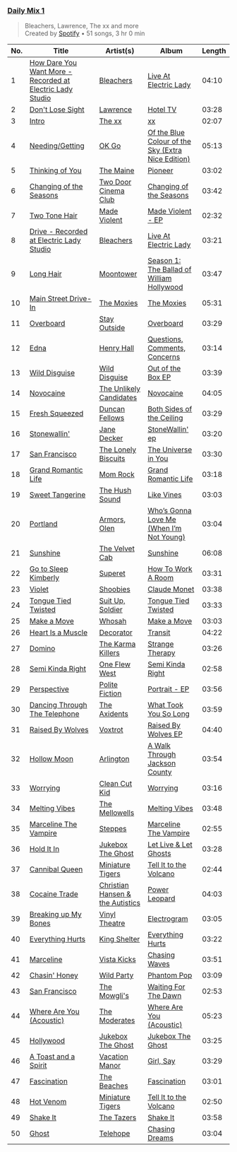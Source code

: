 ### [Daily Mix 1](https://open.spotify.com/playlist/37i9dQZF1E39Gzb56luQni)

> Bleachers, Lawrence, The xx and more<br>
> Created by [Spotify](https://open.spotify.com/user/spotify) • 51 songs, 3 hr 0 min

| No. | Title | Artist(s) | Album | Length |
|---|---|---|---|---|
| 1 | [How Dare You Want More - Recorded at Electric Lady Studio](https://open.spotify.com/track/5RPGH0hPEJWqlTJy3NSr85) | [Bleachers](https://open.spotify.com/artist/2eam0iDomRHGBypaDQLwWI) | [Live At Electric Lady](https://open.spotify.com/album/2J5axVcOeE1QQi1aa7fAbY) | 04:10 |
| 2 | [Don't Lose Sight](https://open.spotify.com/track/5PEIORAOmwjDV7OYzxHsvd) | [Lawrence](https://open.spotify.com/artist/5rwUYLyUq8gBsVaOUcUxpE) | [Hotel TV](https://open.spotify.com/album/1U3ORbSHYUQLGYBzyEveMZ) | 03:28 |
| 3 | [Intro](https://open.spotify.com/track/5VfEuwErhx6X4eaPbyBfyu) | [The xx](https://open.spotify.com/artist/3iOvXCl6edW5Um0fXEBRXy) | [xx](https://open.spotify.com/album/6tzQKMilI02kn1lzLklDI8) | 02:07 |
| 4 | [Needing/Getting](https://open.spotify.com/track/7pVWGOYtFohvhrx3YDjjmS) | [OK Go](https://open.spotify.com/artist/3hozsZ9hqNq7CoBGYNlFTz) | [Of the Blue Colour of the Sky (Extra Nice Edition)](https://open.spotify.com/album/5TuhfXz9e8R24EL0z6oePg) | 05:13 |
| 5 | [Thinking of You](https://open.spotify.com/track/3RanTwEhSCzRkoRWBr04cv) | [The Maine](https://open.spotify.com/artist/4o0pNHbyj36LPvukNqEug0) | [Pioneer](https://open.spotify.com/album/4njXV11WuwNbZK1Cv03fEW) | 03:02 |
| 6 | [Changing of the Seasons](https://open.spotify.com/track/3KL3eFVpAVW36M9YrK2Zrk) | [Two Door Cinema Club](https://open.spotify.com/artist/536BYVgOnRky0xjsPT96zl) | [Changing of the Seasons](https://open.spotify.com/album/6fuQH2pXMCVMWqLCUrPDv5) | 03:42 |
| 7 | [Two Tone Hair](https://open.spotify.com/track/12XPt2uE1sQdpo4kwfJqVJ) | [Made Violent](https://open.spotify.com/artist/4b9JkwX45V6jNi9rtqyqsU) | [Made Violent - EP](https://open.spotify.com/album/6HFpdR5bOcy61pLVxOyx2L) | 02:32 |
| 8 | [Drive - Recorded at Electric Lady Studio](https://open.spotify.com/track/3OFAd3QrT4Ftb70SnqeHFO) | [Bleachers](https://open.spotify.com/artist/2eam0iDomRHGBypaDQLwWI) | [Live At Electric Lady](https://open.spotify.com/album/2J5axVcOeE1QQi1aa7fAbY) | 03:21 |
| 9 | [Long Hair](https://open.spotify.com/track/0nfTKmwOONBx6gsMqIhqBk) | [Moontower](https://open.spotify.com/artist/56y2IdpRthuW4pDZbqwjlz) | [Season 1: The Ballad of William Hollywood](https://open.spotify.com/album/0NobN8Dzj4V4POWf6plBBy) | 03:47 |
| 10 | [Main Street Drive-In](https://open.spotify.com/track/7Ms1biuhCbWwofnYxVd3zj) | [The Moxies](https://open.spotify.com/artist/4j1JRpffZI8f7FJpRtkRyw) | [The Moxies](https://open.spotify.com/album/03PruhNrDW7VuScmn1crix) | 05:31 |
| 11 | [Overboard](https://open.spotify.com/track/1UU5XKB9gMQd5lGAFHjYo6) | [Stay Outside](https://open.spotify.com/artist/2ryTEYHBsD0Ks4nytV1wle) | [Overboard](https://open.spotify.com/album/0NGWQlhXnZPGXVvdBhRuX5) | 03:29 |
| 12 | [Edna](https://open.spotify.com/track/1z5LSQ3dvrJbXPHCt3tCws) | [Henry Hall](https://open.spotify.com/artist/2tRg9tU9VRKsmTr2ihZCEs) | [Questions, Comments, Concerns](https://open.spotify.com/album/1Cd9VvHFTnYd3yCmzjWnd4) | 03:14 |
| 13 | [Wild Disguise](https://open.spotify.com/track/4S7BqClfclnAwSnagIA76N) | [Wild Disguise](https://open.spotify.com/artist/3WpH975GxH8vYLWFrj5oKk) | [Out of the Box EP](https://open.spotify.com/album/4YeAzupOqeeyXAyIaqr6ZA) | 03:39 |
| 14 | [Novocaine](https://open.spotify.com/track/4GKcaqt6PFor4siHXMO42e) | [The Unlikely Candidates](https://open.spotify.com/artist/4hwJwkgsufeilLXS1ZfJqq) | [Novocaine](https://open.spotify.com/album/2CnxyJ5Rtq0KHLTXoN9eV5) | 04:05 |
| 15 | [Fresh Squeezed](https://open.spotify.com/track/3W3YJYPXgzGeb6l8DnKLmY) | [Duncan Fellows](https://open.spotify.com/artist/0KHNqBQFBSJSTDRfvPfCbo) | [Both Sides of the Ceiling](https://open.spotify.com/album/1DprfD74WEpXZtUISY3y9H) | 03:29 |
| 16 | [Stonewallin'](https://open.spotify.com/track/4FJCtKyh62FUn1XoARF694) | [Jane Decker](https://open.spotify.com/artist/6gwexMlbo78wmlBF8U2V6r) | [StoneWallin' ep](https://open.spotify.com/album/6iqV9RBfxKsCQChJe8wvxG) | 03:20 |
| 17 | [San Francisco](https://open.spotify.com/track/04zvSxcRRhSP3VK0PwgHbe) | [The Lonely Biscuits](https://open.spotify.com/artist/1kH04wI2CKDdnVarLhOQy7) | [The Universe in You](https://open.spotify.com/album/27ukmwIGOPQZ9jFj1ny1uL) | 03:30 |
| 18 | [Grand Romantic Life](https://open.spotify.com/track/2sL9oNbbcToqV7CKnpHUzm) | [Mom Rock](https://open.spotify.com/artist/6xwv9O4HYAqPMp1bbSqufi) | [Grand Romantic Life](https://open.spotify.com/album/4TN7Zkl7TnC2J1ETVWXb2a) | 03:18 |
| 19 | [Sweet Tangerine](https://open.spotify.com/track/3fMxeVaHO93ENmGJtNwpfm) | [The Hush Sound](https://open.spotify.com/artist/1RCoE2Dq19lePKhPzt9vM5) | [Like Vines](https://open.spotify.com/album/3sYfvpmvDAZLbawkDZN2fi) | 03:03 |
| 20 | [Portland](https://open.spotify.com/track/3TTbhb3ZgAX7a8DL6BWhDe) | [Armors](https://open.spotify.com/artist/0m34JtkojthW5WYugFm0e3), [Olen](https://open.spotify.com/artist/1ycmdsCizcXAQYDUgqHXbe) | [Who’s Gonna Love Me (When I’m Not Young)](https://open.spotify.com/album/75cLYF9N4P7YEPkj2U5yTL) | 03:04 |
| 21 | [Sunshine](https://open.spotify.com/track/6kMPTak5YYSjyiGR5uYrJw) | [The Velvet Cab](https://open.spotify.com/artist/17xTaTTXbDRPeXitDW9vUR) | [Sunshine](https://open.spotify.com/album/1DomLglQJdtubFtBcvBRGN) | 06:08 |
| 22 | [Go to Sleep Kimberly](https://open.spotify.com/track/1BuL6zqUEDEoaemhIQ08DO) | [Superet](https://open.spotify.com/artist/3e5snAyVao8Jsu9kxumEUs) | [How To Work A Room](https://open.spotify.com/album/3j3T5vVLxmkq4o1MJG2l1J) | 03:31 |
| 23 | [Violet](https://open.spotify.com/track/29YuemDCJrvOoYnwhUatwm) | [Shoobies](https://open.spotify.com/artist/3zLEA761OeOosO2y2pvvd0) | [Claude Monet](https://open.spotify.com/album/7l8fIhbJt0G6MzpFU0SgsJ) | 03:38 |
| 24 | [Tongue Tied Twisted](https://open.spotify.com/track/0nJPxONbsGILkjSVY8wpzB) | [Suit Up, Soldier](https://open.spotify.com/artist/6LnU5mc8E2Bdk92w63cqww) | [Tongue Tied Twisted](https://open.spotify.com/album/1yLiHlnmEo28UU5VQGiAAG) | 03:33 |
| 25 | [Make a Move](https://open.spotify.com/track/0RvJZiIHkhOWkiqaAZnvSD) | [Whosah](https://open.spotify.com/artist/0jXaeFozic6yOdJRGuUcrR) | [Make a Move](https://open.spotify.com/album/5DOKl5dngRBhqXPQCluycM) | 03:03 |
| 26 | [Heart Is a Muscle](https://open.spotify.com/track/24sVM2JVdnvVyUzltaAHV5) | [Decorator](https://open.spotify.com/artist/1CplTPi43L6iFj0gLg2LDa) | [Transit](https://open.spotify.com/album/0jbFL6OiGaVwYL0AwNdH5U) | 04:22 |
| 27 | [Domino](https://open.spotify.com/track/2Z6NnvSvr5DcjiWbbLpLlV) | [The Karma Killers](https://open.spotify.com/artist/3do7OIiTLJkRcWn4VD4116) | [Strange Therapy](https://open.spotify.com/album/3y9ZIWQnFxaeCKI6LijFw7) | 03:26 |
| 28 | [Semi Kinda Right](https://open.spotify.com/track/37iTF9KJmvX5BsWLZKtO1X) | [One Flew West](https://open.spotify.com/artist/6uLb8ipu4g3Mae4AyQsVdU) | [Semi Kinda Right](https://open.spotify.com/album/1gbXvJ7eez0ZrvJiV5XpkG) | 02:58 |
| 29 | [Perspective](https://open.spotify.com/track/1z9t09cCzfOz9R8UYjirt8) | [Polite Fiction](https://open.spotify.com/artist/5YLvl4d4PEc4ls2xHf2EtR) | [Portrait - EP](https://open.spotify.com/album/29PnyiCuTu7UeBwPy5SSML) | 03:56 |
| 30 | [Dancing Through The Telephone](https://open.spotify.com/track/5tVTBf0G18WGoqwDAmX8ce) | [The Axidents](https://open.spotify.com/artist/3slRPA0sFPi0k65dndiMDi) | [What Took You So Long](https://open.spotify.com/album/77cSh9BQMZAqMloVRteOz0) | 03:59 |
| 31 | [Raised By Wolves](https://open.spotify.com/track/60ooMa1yzfKIl1Nf4O1GI5) | [Voxtrot](https://open.spotify.com/artist/7b697TI9p2abLzSo3eJTKW) | [Raised By Wolves EP](https://open.spotify.com/album/6Le1FSqseZp41WAub4Ct4v) | 04:40 |
| 32 | [Hollow Moon](https://open.spotify.com/track/3kHKfpKcluAoej3U764z4u) | [Arlington](https://open.spotify.com/artist/5VnsjmzNXhj3ZjmJZr3rfe) | [A Walk Through Jackson County](https://open.spotify.com/album/4sMBpXrSfNfLkzTC74rDD9) | 03:54 |
| 33 | [Worrying](https://open.spotify.com/track/1nSslY0CD4ieqt54vHYfYA) | [Clean Cut Kid](https://open.spotify.com/artist/0vnJ2wR879kbb5MuzblVOb) | [Worrying](https://open.spotify.com/album/7wOOoV3gPSfrhcwrgS2khJ) | 03:16 |
| 34 | [Melting Vibes](https://open.spotify.com/track/5ig9P3W7ve7979HjfS2UNA) | [The Mellowells](https://open.spotify.com/artist/5e4mQ2QunM3CN88XI65i7V) | [Melting Vibes](https://open.spotify.com/album/7c0SfjonEybkrvzZuOBnmZ) | 03:48 |
| 35 | [Marceline The Vampire](https://open.spotify.com/track/2p975L9RyQFC95S1cJimnk) | [Steppes](https://open.spotify.com/artist/3rtWvuNQG5ft9FhpEqPyBk) | [Marceline The Vampire](https://open.spotify.com/album/0q5x4To46oSesrmNnqpVZ9) | 02:55 |
| 36 | [Hold It In](https://open.spotify.com/track/0ycG3AoBngC2MJCjmADW0S) | [Jukebox The Ghost](https://open.spotify.com/artist/0L8jXe7QeS9oYUoXbANmX4) | [Let Live & Let Ghosts](https://open.spotify.com/album/0zQxOFhjixRmW1w6LftIyX) | 03:28 |
| 37 | [Cannibal Queen](https://open.spotify.com/track/7BMWunZCzpUdESUgWSuNRa) | [Miniature Tigers](https://open.spotify.com/artist/7xWU2A2lw1xf4zTjKhkrGK) | [Tell It to the Volcano](https://open.spotify.com/album/6LVXJslQ2aT7xyIBnDsXXj) | 02:44 |
| 38 | [Cocaine Trade](https://open.spotify.com/track/41ppPjr41xVk1R8OpqNdcF) | [Christian Hansen & the Autistics](https://open.spotify.com/artist/1unc1cvxzcISorzSfsnIMb) | [Power Leopard](https://open.spotify.com/album/7bHJgOC15I8lxCPrlABLHu) | 04:03 |
| 39 | [Breaking up My Bones](https://open.spotify.com/track/7k1pfmKI7t0AprW7SEdFpC) | [Vinyl Theatre](https://open.spotify.com/artist/7xSEWLsywYbocdtt3xsQsU) | [Electrogram](https://open.spotify.com/album/66d1HJ0ktwyKnCBLa7fXhw) | 03:05 |
| 40 | [Everything Hurts](https://open.spotify.com/track/71i8JmLQby196YAjqPQfwU) | [King Shelter](https://open.spotify.com/artist/2wzc9c6rclNEtMBAkg3FEN) | [Everything Hurts](https://open.spotify.com/album/4YyhC0QRpW7F6lwiRfivaY) | 03:22 |
| 41 | [Marceline](https://open.spotify.com/track/3OJ0qtEbfXrqSWizwfKkaZ) | [Vista Kicks](https://open.spotify.com/artist/6wnSPJpmVKFcn1TpRl5Uli) | [Chasing Waves](https://open.spotify.com/album/2XMmRK2pfNxnqeWUsFkxVk) | 03:51 |
| 42 | [Chasin' Honey](https://open.spotify.com/track/0Z0iYAtKYswMYXL3kJtdO4) | [Wild Party](https://open.spotify.com/artist/48PAAxWdIDbA4WHkHjgsEv) | [Phantom Pop](https://open.spotify.com/album/1itqJ1Ss7xUhNq0XoV1Ndk) | 03:09 |
| 43 | [San Francisco](https://open.spotify.com/track/5RRWirYSE08FPKD6Mx4v0V) | [The Mowgli's](https://open.spotify.com/artist/6AGUQK1EWK6nvN4pLIDQDQ) | [Waiting For The Dawn](https://open.spotify.com/album/1sO3d5N07nqu5CeJTLg7PG) | 02:53 |
| 44 | [Where Are You (Acoustic)](https://open.spotify.com/track/7K2z0cbQ4WaJG4wb2GVuSF) | [The Moderates](https://open.spotify.com/artist/30bcJH5kuHVu6RZckrZfFJ) | [Where Are You (Acoustic)](https://open.spotify.com/album/0lbKxWKkFCuEXzM0CiORuD) | 05:23 |
| 45 | [Hollywood](https://open.spotify.com/track/2vnM1GudpO5GH1oOg0qgxr) | [Jukebox The Ghost](https://open.spotify.com/artist/0L8jXe7QeS9oYUoXbANmX4) | [Jukebox The Ghost](https://open.spotify.com/album/3K5jW2vkunhourPeQ3DiwV) | 03:25 |
| 46 | [A Toast and a Spirit](https://open.spotify.com/track/554dAjQxsN1DrNL3dKgp5c) | [Vacation Manor](https://open.spotify.com/artist/6lcBiGiT3dlyDMjBBtfyfS) | [Girl, Say](https://open.spotify.com/album/6OULq1kw253Md9qTBy2f4W) | 03:29 |
| 47 | [Fascination](https://open.spotify.com/track/2gcc5UTJvtv6AUgkZvXtOu) | [The Beaches](https://open.spotify.com/artist/6ws5XBA70XgeBpnLZhQBoy) | [Fascination](https://open.spotify.com/album/7tKRpBUgpadLOTTEPbaVXb) | 03:01 |
| 48 | [Hot Venom](https://open.spotify.com/track/0axyG24RIzshhgyWQHnK7j) | [Miniature Tigers](https://open.spotify.com/artist/7xWU2A2lw1xf4zTjKhkrGK) | [Tell It to the Volcano](https://open.spotify.com/album/6LVXJslQ2aT7xyIBnDsXXj) | 02:50 |
| 49 | [Shake It](https://open.spotify.com/track/1TcjyVNj42M3SVmoPzJWeN) | [The Tazers](https://open.spotify.com/artist/3oBP043HsDnok9FzprqPce) | [Shake It](https://open.spotify.com/album/2pAjmXpatOEPBBBH8UBHlV) | 03:58 |
| 50 | [Ghost](https://open.spotify.com/track/5r9mL4LoHl9UtVvesaMMX6) | [Telehope](https://open.spotify.com/artist/5cN9JUcmWKhbR3kM2mWIge) | [Chasing Dreams](https://open.spotify.com/album/3j0YAHbDJaIvA5tXacSDgI) | 03:04 |
